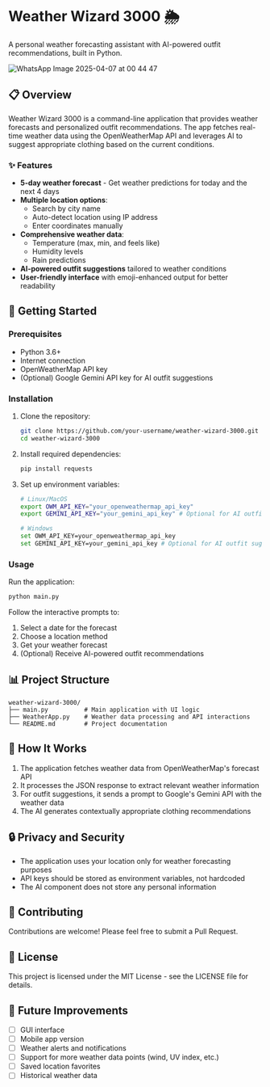 # Weather Wizard 3000 🌦️

A personal weather forecasting assistant with AI-powered outfit recommendations, built in Python.

![WhatsApp Image 2025-04-07 at 00 44 47](https://github.com/user-attachments/assets/93c72502-7f23-41ec-85ff-5440fe69a86d)

## 📋 Overview

Weather Wizard 3000 is a command-line application that provides weather forecasts and personalized outfit recommendations. The app fetches real-time weather data using the OpenWeatherMap API and leverages AI to suggest appropriate clothing based on the current conditions.

### ✨ Features

- **5-day weather forecast** - Get weather predictions for today and the next 4 days
- **Multiple location options**:
  - Search by city name
  - Auto-detect location using IP address
  - Enter coordinates manually
- **Comprehensive weather data**:
  - Temperature (max, min, and feels like)
  - Humidity levels
  - Rain predictions
- **AI-powered outfit suggestions** tailored to weather conditions
- **User-friendly interface** with emoji-enhanced output for better readability

## 🚀 Getting Started

### Prerequisites

- Python 3.6+
- Internet connection
- OpenWeatherMap API key
- (Optional) Google Gemini API key for AI outfit suggestions

### Installation

1. Clone the repository:
   ```bash
   git clone https://github.com/your-username/weather-wizard-3000.git
   cd weather-wizard-3000
   ```

2. Install required dependencies:
   ```bash
   pip install requests
   ```

3. Set up environment variables:
   ```bash
   # Linux/MacOS
   export OWM_API_KEY="your_openweathermap_api_key"
   export GEMINI_API_KEY="your_gemini_api_key" # Optional for AI outfit suggestions

   # Windows
   set OWM_API_KEY=your_openweathermap_api_key
   set GEMINI_API_KEY=your_gemini_api_key # Optional for AI outfit suggestions
   ```

### Usage

Run the application:
```bash
python main.py
```

Follow the interactive prompts to:
1. Select a date for the forecast
2. Choose a location method
3. Get your weather forecast
4. (Optional) Receive AI-powered outfit recommendations

## 📊 Project Structure

```
weather-wizard-3000/
├── main.py          # Main application with UI logic
├── WeatherApp.py    # Weather data processing and API interactions
└── README.md        # Project documentation
```

## 🧮 How It Works

1. The application fetches weather data from OpenWeatherMap's forecast API
2. It processes the JSON response to extract relevant weather information
3. For outfit suggestions, it sends a prompt to Google's Gemini API with the weather data
4. The AI generates contextually appropriate clothing recommendations

## 🔒 Privacy and Security

- The application uses your location only for weather forecasting purposes
- API keys should be stored as environment variables, not hardcoded
- The AI component does not store any personal information

## 🤝 Contributing

Contributions are welcome! Please feel free to submit a Pull Request.

## 📝 License

This project is licensed under the MIT License - see the LICENSE file for details.

## 🔄 Future Improvements

- [ ] GUI interface
- [ ] Mobile app version
- [ ] Weather alerts and notifications
- [ ] Support for more weather data points (wind, UV index, etc.)
- [ ] Saved location favorites
- [ ] Historical weather data

